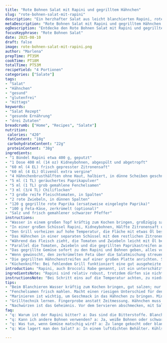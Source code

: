 ```yaml
---
title: "Rote Bohnen Salat mit Rapini und gegrilltem Hähnchen"
slug: "rote-bohnen-salat-mit-rapini"
description: "Ein herzhafter Salat aus leicht blanchierten Rapini, roten Bohnen, aromatischen gegrillten Hähnchenschnitzeln, frischen Gemüse und würzigen Gewürzen. Die Kombination aus dem leicht bitteren Rapini, den erdigen Bohnen und dem rauchigen Grillhähnchen sorgt für Texturvielfalt und Geschmackskontrast. Frische Tomaten und Zwiebeln bringen süßliche Noten, während Fenchelsamen und etwas Chili für Spannung sorgen. Variationen mit gegrillter Paprika und Feta ergänzen diesen proteinreichen, glutenfreien Hauptgang. "
metaDescription: "Rote Bohnen Salat mit Rapini und gegrilltem Hähnchen. Herzhaft und voller Aromen. Ein mediterranes Gericht, das einfach begeistert."
ogDescription: "Entdecke den Rote Bohnen Salat mit Rapini und gegrilltem Hähnchen. Frisch, nahrhaft, perfekt für jedes Essen."
focusKeyphrase: "Rote Bohnen Salat"
date: 2025-08-10
draft: false
image: rote-bohnen-salat-mit-rapini.png
author: "Marlena"
prepTime: PT35M
cookTime: PT18M
totalTime: PT53M
recipeYield: "4 Portionen"
categories: ["Salate"]
tags:
- "Salat"
- "Hähnchen"
- "gesund"
- "glutenfrei"
- "mittags"
keywords:
- "Salat Rezept"
- "gesunde Ernährung"
- "drei Zutaten"
breadcrumb: ["Home", "Recipes", "Salate"]
nutrition: 
 calories: "420"
 fatContent: "18g"
 carbohydrateContent: "22g"
 proteinContent: "38g"
ingredients:
- "1 Bündel Rapini etwa 400 g, geputzt"
- "1 Dose 400 ml (14 oz) Kidneybohnen, abgespült und abgetropft"
- "60 ml (4 EL) frisch gepresster Zitronensaft"
- "60 ml (4 EL) Olivenöl extra vergine"
- "4 Hähnchenbrusthälften ohne Haut, halbiert, in dünne Scheiben geschnitten"
- "5 ml (1 TL) geräuchertes Paprikapulver"
- "5 ml (1 TL) grob gemahlene Fenchelsamen"
- "3 ml (3/4 TL) Chiliflocken"
- "3 große reife Fleischtomaten, in Spalten"
- "2 rote Zwiebeln, in dünnen Spalten"
- "120 g gegrillte rote Paprika (ersatzweise eingelegte Paprika)"
- "100 g Feta-Käse, zerkrümelt (optional)"
- "Salz und frisch gemahlener schwarzer Pfeffer"
instructions:
- "Wasser in einem großen Topf kräftig zum Kochen bringen, großzügig salzen. Rapini darin ca. 3 Minuten blanchieren, sie sollten noch etwas Biss haben. Sofort in eiskaltes Wasser tauchen, damit sie die leuchtend grüne Farbe behalten. Gut abtropfen lassen, dann in ca. 4 cm lange Stücke schneiden. Das Blanchieren wäscht auch Bitterstoffe aus, die habe ich bei Rapini vorher unterschätzt."
- "In einer großen Schüssel Rapini, Kidneybohnen, Hälfte Zitronensaft und Hälfte Olivenöl vorsichtig vermischen. Mit Salz und Pfeffer leicht würzen. Nicht zu viel rühren, Bohnen zerfallen sonst. Abgedeckt warten lassen, damit sich die Aromen verbinden."
- "Den Grill vorheizen auf hohe Temperatur, die Fläche mit etwas Öl bestreichen, damit nichts kleben bleibt. Ich nehme lieber einen Gusseisengrill, der gibt den besten Röstaromen."
- "Das Hähnchen in einer separaten Schüssel mit dem restlichen Zitronensaft, Öl, Paprika, Fenchelsamen und Chiliflocken marinieren. Salz und Pfeffer darüber, gut durchmischen, sodass alle Stücke gleichmäßig gewürzt sind. Mindestens 7 Minuten stehen lassen, damit die Gewürze ziehen. Fenchelsamen gebe ich immer frisch grob gemahlen dazu, macht den Unterschied zu fertig gemahlenem Pulver."
- "Während das Fleisch zieht, die Tomaten und Zwiebeln leicht mit Öl bepinseln. Dann zuerst die Hähnchenstücke auf den Grill legen. Nach etwa 5 Minuten wenden, sie sollten deutlich gebräunt und nicht trocken sein. Innen darf es noch saftig wirken, sonst verliert’s Kraft."
- "Parallel die Tomaten, Zwiebeln und die gegrillten Paprikastreifen auf den Grill legen. Ca. 7 Minuten grillen, bis die Zwiebeln glasig und die Tomaten leicht karamellisiert sind. Die Süße der Tomate kommt erst durch die Hitze hervor – unersetzlich."
- "Das gegrillte Gemüse sofort zu den Rapini und Bohnen geben, alles vorsichtig zusammenfügen, damit nichts zerdrückt wird. Abschmecken, eventuell nachwürzen mit Salz, Pfeffer und frischem Zitronensaft."
- "Wenn gewünscht, den zerkrümelten Feta über die Salatmischung streuen. Der salzige Kontrast gibt eine cremige Komponente und sorgt für Biss."
- "Die gegrillten Hähnchenstreifen auf einer großen Platte anrichten. Salat daneben locker schichten. Wer mag, passt frisches (knuspriges) Landbrot als Beilage."
- "Küchenkniffe: Bei fehlendem Grill funktioniert eine gut ausgeheizte Grillpfanne genauso. Für mehr Frische eignen sich ein paar frische Minzblätter zum Schluss. Wer keinen Rapini findet, ersetzt sie durch Grünkohlblätter, muss dann allerdings etwas länger blanchiert werden."
introduction: "Rapini, auch Broccoli Rabe genannt, ist ein unterschätztes Gemüse, das gerne mal zu bitter oder holzig wirkt – wenn man es nicht richtig vorbereitet. Das Blanchieren in gesalzenem Wasser, gefolgt von eiskaltem Schock, neutralisiert die Bitterstoffe und bewahrt die knackige Struktur. Mit roten Bohnen bekommt der Salat eine cremige, nussige Note, die hervorragend mit der herb-würzigen Marination der Hähnchenscheiben harmoniert. Gegrillte Tomaten und Zwiebeln bringen eine süß-rauchige Tiefe – ein Geschmack, der selbst grillmuffel überzeugt. Ich mische oft noch eingelegte rote Paprika bei; gibt Farbe und eine unerwartete Säure, die wahnsinnig gut mit Fett und Zitronensaft funktioniert. Keine Sorge, Grillfetisch braucht’s nicht – Pfannen übernehmen, nur nicht zu hektisch wenden."
ingredientsNote: "Rapini sind relativ robust, trotzdem dürfen sie nicht zu lange im Wasser liegen, sonst verlieren sie Farbe und die angenehme bittere Note verwandelt sich in muffigen Geschmack. Kidneybohnen nehme ich aus der Dose, vorgekocht spart Zeit und keine nervige Wachzeit für die Küche. Anstelle von Paprika kann man auch gemahlenen Kreuzkümmel verwenden, wenn man eher in Richtung orientalische Würze gehen will – aber immer frisch gemörsert! Für das Hähnchen sollte man dünne Scheiben wählen, weil sie gleichmäßiger garen und saftig bleiben. Falls keine frischen Tomaten verfügbar sind, sind Kirsch- oder Rispentomaten eine Alternative, dann allerdings unbedingt die Garzeit verkürzen, sonst zerfallen sie. Wer es vegan mag, ersetzt das Hähnchen durch gegrillten Halloumi oder Tofu mit gleichen Gewürzen. Wichtig: Das Öl und der Zitronensaft sind nicht nur Geschmacksträger, sondern stabilisieren die Struktur vom Gemüse nach dem Grillen."
instructionsNote: "Bei Schritt eins auf die Temperatur achten, zu niedrige Hitze lässt Rapini matschig werden; zu lange, werden sie bitter und verlieren Farbintensität. Das Abtauchen im Eiswasser stoppt den Kochprozess sofort – ein alter Kochtrick, den ich schon seit Jahren einsetze. Das Mischen der Zutaten vorsichtig angehen, damit Bohnen nicht zerplatzen, sonst verliert der Salat seine Textur. Marinieren das Hähnchen mindestens 5-7 Minuten, sonst fehlt Tiefe; Fenchelsamen direkt vor Gebrauch mahlen, bringt mehr Aroma. Beim Grillen gilt: Fingerprobe und Bräunung statt Zeitmessung – rohe Stellen fühlen sich weich an, sollten fest sein, aber nicht trocken oder zäh. Die gegrillten Gemüse zum Schluss nur kurz unterheben, sonst werden sie matschig und verlieren das knusprige Bissgefühl. Nachwürzen ist ein Muss, besonders mit Salz, da Bohnen und Gemüse durch blanchieren oft etwas abgeschwächt wirken. Notfall dauert der Grill zu lang? Backofen auf Grillfunktion, Hähnchen auf Rost, Gemüse daneben im Blech, Zeit etwas verlängern, aber Aufmerksamkeit erhöhen."
tips:
- "Beim Blanchieren Wasser kräftig zum Kochen bringen, gut salzen; nur kurz für 3 Minuten. Dies bewahrt die leuchtende Farbe und knusprige Textur. Eiskalter Schock danach ist wichtig, sonst wird das Gemüse matschig."
- "Fenchelsamen frisch mahlen. Macht einen riesigen Unterschied für den Geschmack. Ich benutze immer eine Gewürzmühle, das Aroma entfaltet sich sofort. Einfach zu machen, vorher mahlen oder frisch hinzufügen."
- "Marinieren ist wichtig, um Geschmack in das Hähnchen zu bringen. Mindestens 7 Minuten stehen lassen, damit die Gewürze gut einziehen. Alternativen: Tofu oder gegrillter Halloumi. Einfach gleich würzen."
- "Grilltechnik lernen. Fingerprobe anstatt Zeitmessung. Hähnchen muss innen saftig sein, leicht fest aber nicht trocken. Gemüse erst hinzugeben wenn Hähnchen fast fertig ist, um die Frische zu bewahren."
- "Nachwürzen ist das Geheimnis. Vor dem Servieren abschmecken, mit Salz und frischem Zitronensaft. Bohnen und Gemüse können oft leicht in der Würze sein. Das gibt dem Salat letzten Schliff."
faq:
- "q: Warum ist der Rapini bitter? a: Das sind die Bitterstoffe. Blanchieren hilft, diese zu neutralisieren. Kaltes Wasser stoppt den Kochprozess, wichtig. Achte auf die Zeit."
- "q: Kann ich andere Bohnen verwenden? a: Ja, weiße Bohnen oder schwarze Bohnen sind Alternativen. Unterschied im Geschmack, aber gleich nahrhaft. Mach Dir keine Sorgen um die Farbe."
- "q: Was tun, wenn Gemüse matschig wird? a: Zu lange gekocht oder blanchiert? Sofort in eiskaltem Wasser abschrecken. Achte auf die Konsistenz. Richtig salzen während des Kochens."
- "q: Wie lagert man den Salat? a: In einem luftdichten Behälter. Kühlschrank, bis zu zwei Tage haltbar. Aber Dressing immer separat halten. Vermeidet matschigen Salat."

---
```

